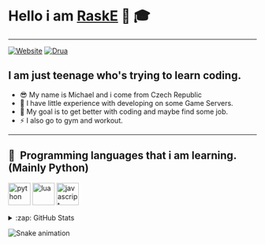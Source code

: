 # Hello i am **[RaskE](https://github.com/DevRaske)** 👋 🎓
---

[![Website](https://img.shields.io/badge/STUDENT-%E2%9C%AA-blueviolet?style=for-the-badge&logo=appveyor)](https://github.com/DevRaske)
[![Drua](https://img.shields.io/badge/NOT%20EXPERIENCED%20DEV-%E2%9C%AA-ff69b4?style=for-the-badge&logo=appveyor)](https://github.com/DevRaske)

## I am just teenage who's trying to learn coding.

- 😎 My name is Michael and i come from Czech Republic
- 🎈 I have little experience with developing on some Game Servers.
- 🥅 My goal is to get better with coding and maybe find some job.
- ⚡ I also go to gym and workout.

---

### <h2> 🚀 &nbsp;Programming languages that i am learning. (Mainly Python)</h2>
<p align="left">
  
<img src="https://cdn.jsdelivr.net/gh/devicons/devicon/icons/python/python-original.svg" alt="python" width="45" height="45"/>
<img src="https://cdn.jsdelivr.net/gh/devicons/devicon/icons/lua/lua-plain.svg" alt="lua" width="45" height="45"/>
<img src="https://cdn.jsdelivr.net/gh/devicons/devicon/icons/javascript/javascript-original.svg" alt="javascript" width="45" height="45"/>
</p>


<details>
  <summary>:zap: GitHub Stats</summary>

  <img align="left" alt="Raske's GitHub Stats" src="https://github-readme-stats.vercel.app/api?username=DevRaske&show_icons=true&hide_border=false&title_color=ff652f&icon_color=FFE400&bg_color=09131B&text_color=ffffff&border_color=0c1a25" />
</details>

![Snake animation](https://github.com/thepiyushmalhotra/thepiyushmalhotra/blob/output/github-contribution-grid-snake.svg)
